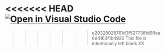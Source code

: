 <<<<<<< HEAD
[![Open in Visual Studio Code](https://classroom.github.com/assets/open-in-vscode-2e0aaae1b6195c2367325f4f02e2d04e9abb55f0b24a779b69b11b9e10269abc.svg)](https://classroom.github.com/online_ide?assignment_repo_id=16296654&assignment_repo_type=AssignmentRepo)
=======
>>>>>>> e20328028761d3f527736fd99ea6d4163f1b4920
This file is intentionally left blank
XX
